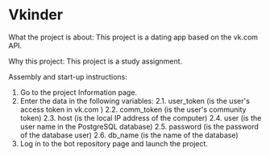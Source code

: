 # Vkinder
What the project is about: This project is a dating app based on the vk.com API.

Why this project: This project is a study assignment.

Assembly and start-up instructions:
1. Go to the project Information page.
2. Enter the data in the following variables:
2.1. user_token (is the user's access token in vk.com )
2.2. comm_token (is the user's community token)
2.3. host (is the local IP address of the computer)
2.4. user (is the user name in the PostgreSQL database)
2.5. password (is the password of the database user)
2.6. db_name (is the name of the database)
3. Log in to the bot repository page and launch the project.
